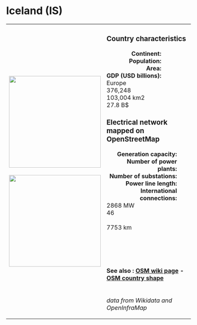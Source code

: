 # Iceland (IS)

<table width="90%">
<tr>
<td>
<img src="https://upload.wikimedia.org/wikipedia/commons/c/ce/Flag_of_Iceland.svg" width="250">
<br><br>
<img src="https://upload.wikimedia.org/wikipedia/commons/7/7a/Iceland_%28orthographic_projection%29.svg" width="250"></td>
<td>
<h3>Country characteristics</h3>
<div style="display: inline-block;text-align:right;margin-right:30px;font-weight: bold;">
Continent:<br>Population:<br>Area:<br>GDP (USD billions):
</div>
<div style="display: inline-block;">
Europe<br>376,248<br>103,004 km2<br>27.8 B$
</div>
<h3>Electrical network mapped on OpenStreetMap</h3>
<div style="display: inline-block;text-align:right;margin-right:30px;font-weight: bold;">Generation capacity:<br>
Number of power plants:<br>
Number of substations:<br>
Power line length:<br>
International connections:<br>
</div>
<div style="display: inline-block;">2868 MW<br>
46<br>
<br>
7753 km<br>
<br>
</div>

<br><br><h4>See also :
<a href="https://wiki.openstreetmap.org/wiki/Power_networks/Iceland" target="_blank">OSM wiki page</a> -
<a href="https://openstreetmap.org/relation/299133" target="_blank">OSM country shape</a>
</h4>

<br><i>data from Wikidata and OpenInfraMap</i>
</td>
</tr>
</table>




